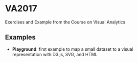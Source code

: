 # VA2017
Exercises and Example from the Course on Visual Analytics


## Examples
 * **Playground**: first example to map a small dataset to a visual representation with D3.js, SVG, and HTML

